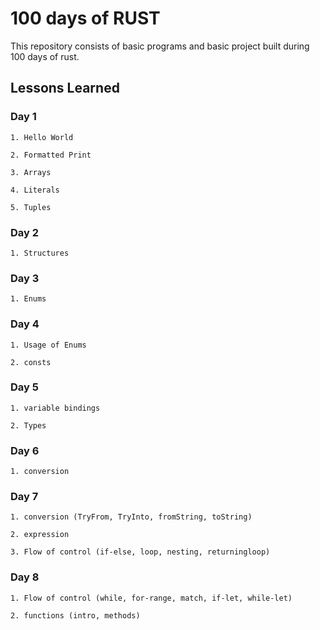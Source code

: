 
# 100 days of RUST

This repository consists of basic programs and basic project built during 100 days of rust. 

## Lessons Learned

### Day 1
    1. Hello World 
    
    2. Formatted Print

    3. Arrays

    4. Literals

    5. Tuples

### Day 2
    1. Structures

### Day 3
    1. Enums

### Day 4
    1. Usage of Enums

    2. consts

### Day 5
    1. variable bindings

    2. Types

### Day 6
    1. conversion
    
### Day 7
    1. conversion (TryFrom, TryInto, fromString, toString)

    2. expression

    3. Flow of control (if-else, loop, nesting, returningloop)

### Day 8
    1. Flow of control (while, for-range, match, if-let, while-let)

    2. functions (intro, methods)

